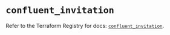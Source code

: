# `confluent_invitation`

Refer to the Terraform Registry for docs: [`confluent_invitation`](https://registry.terraform.io/providers/confluentinc/confluent/2.11.0/docs/resources/invitation).
